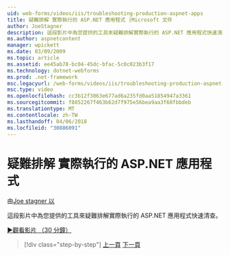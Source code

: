 ```yaml
---
uid: web-forms/videos/iis/troubleshooting-production-aspnet-apps
title: 疑難排解 實際執行的 ASP.NET 應用程式 |Microsoft 文件
author: JoeStagner
description: 這段影片中為您提供的工具來疑難排解實際執行的 ASP.NET 應用程式快速清查。
ms.author: aspnetcontent
manager: wpickett
ms.date: 03/09/2009
ms.topic: article
ms.assetid: ee45ab78-bc04-45dc-bfac-5c0c023b3f17
ms.technology: dotnet-webforms
ms.prod: .net-framework
msc.legacyurl: /web-forms/videos/iis/troubleshooting-production-aspnet-apps
msc.type: video
ms.openlocfilehash: cc3b12f3063e677ad6a235fd0aa51854947a3361
ms.sourcegitcommit: f8852267f463b62d7f975e56bea9aa3f68fbbdeb
ms.translationtype: MT
ms.contentlocale: zh-TW
ms.lasthandoff: 04/06/2018
ms.locfileid: "30886091"
---
```

<a name="troubleshooting-production-aspnet-apps"></a>疑難排解 實際執行的 ASP.NET 應用程式
====================
由[Joe stagner 以](https://github.com/JoeStagner)

這段影片中為您提供的工具來疑難排解實際執行的 ASP.NET 應用程式快速清查。

[&#9654;觀看影片 （30 分鐘）](https://channel9.msdn.com/Blogs/ASP-NET-Site-Videos/troubleshooting-production-aspnet-apps)

> [!div class="step-by-step"]
> [上一頁](feature-specific-delegated-management.md)
> [下一頁](creating-a-site-with-iis7-manager.md)
